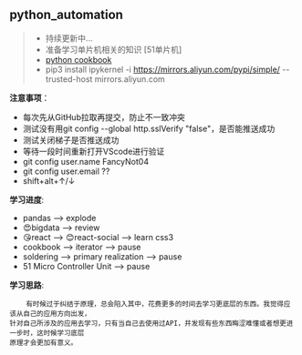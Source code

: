 ## python_automation

> - 持续更新中...
> - 准备学习单片机相关的知识 [51单片机]
> - [python cookbook](https://python-cookbook.readthedocs.io/zh-cn/latest)
> - pip3 install ipykernel -i https://mirrors.aliyun.com/pypi/simple/ --trusted-host mirrors.aliyun.com

**注意事项**：
- 每次先从GitHub拉取再提交，防止不一致冲突
- 测试没有用git config --global http.sslVerify "false"，是否能推送成功
- 测试关闭梯子是否推送成功
- 等待一段时间重新打开VScode进行验证
- git config user.name FancyNot04
- git config user.email ??
- shift+alt+↑/↓

**学习进度**:
- pandas --> explode 
- 😍bigdata --> review 
- 😘react --> 😊react-social --> learn css3
- cookbook --> iterator --> pause
- soldering --> primary realization --> pause
- 51 Micro Controller Unit --> pause

**学习思路**:
```
    有时候过于纠结于原理，总会陷入其中，花费更多的时间去学习更底层的东西。我觉得应该从自己的应用方向出发，
针对自己所涉及的应用去学习，只有当自己去使用过API，并发现有些东西晦涩难懂或者想更进一步时，这时候学习底层
原理才会更加有意义。
```
